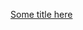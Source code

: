 [Some title here](https://github.com/Phuuuuuu/Design_Database_Job_Marketplace/blob/70d3be6453012e11ec87edb0949727c7b6a6ba61/Design_Database_Job_Marketplace.pdf)
